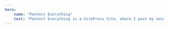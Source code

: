 ```yaml
---
hero:
    name: "Pentest Everything"
    text: "Pentest Everything is a VitePress Site, where I post my notes and writeups on various topics."
---
```

